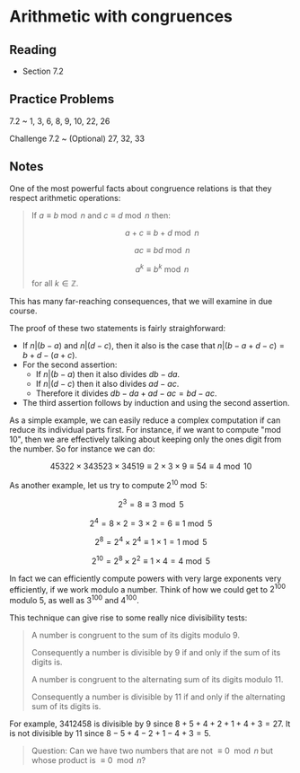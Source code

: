 # Arithmetic with congruences

## Reading

- Section 7.2

## Practice Problems

7.2
  ~ 1, 3, 6, 8, 9, 10, 22, 26

Challenge 7.2
  ~ (Optional) 27, 32, 33

## Notes

One of the most powerful facts about congruence relations is that they respect arithmetic operations:

> If $a \equiv b \bmod n$ and $c \equiv d \bmod n$ then:
>
> $$a + c \equiv b + d \bmod n$$
>
> $$ac \equiv bd \bmod n$$
>
> $$a^k \equiv b^k \bmod n$$ for all $k\in\mathbb{Z}$.

This has many far-reaching consequences, that we will examine in due course.

The proof of these two statements is fairly straighforward:

- If $n|(b-a)$ and $n|(d-c)$, then it also is the case that $n|(b-a+d-c) = b+d- (a+c)$.
- For the second assertion:
    - If $n|(b-a)$ then it also divides $db-da$.
    - If $n|(d-c)$ then it also divides $ad-ac$.
    - Therefore it divides $db - da + ad - ac = bd - ac$.
- The third assertion follows by induction and using the second assertion.

As a simple example, we can easily reduce a complex computation if can reduce its individual parts first. For instance, if we want to compute "mod 10", then we are effectively talking about keeping only the ones digit from the number. So for instance we can do:

$$45322 \times 343523 \times 34519 \equiv 2\times 3 \times 9 \equiv 54 \equiv 4\bmod 10$$

As another example, let us try to compute $2^{10}\bmod 5$:

$$2^3 = 8 \equiv 3 \bmod 5$$

$$2^4 = 8 \times 2 = 3\times 2 = 6 \equiv 1 \bmod 5$$

$$2^8 = 2^4 \times 2^4 \equiv 1\times 1 = 1\bmod 5$$

$$2^{10} = 2^8 \times 2^2 \equiv 1 \times 4 = 4\bmod 5$$

In fact we can efficiently compute powers with very large exponents very efficiently, if we work modulo a number. Think of how we could get to $2^{100}$ modulo 5, as well as $3^{100}$ and $4^{100}$.

This technique can give rise to some really nice divisibility tests:

> A number is congruent to the sum of its digits modulo 9.
>
> Consequently a number is divisible by 9 if and only if the sum of its digits is.
>
> A number is congruent to the alternating sum of its digits modulo 11.
>
> Consequently a number is divisible by 11 if and only if the alternating sum of its digits is.

For example, 3412458 is divisible by $9$ since $8+5+4+2+1+4+3 = 27$. It is not divisible by $11$ since $8-5+4-2+1-4+3 = 5$.

> Question: Can we have two numbers that are not $\equiv 0\mod n$ but whose product is $\equiv 0\mod n$?
